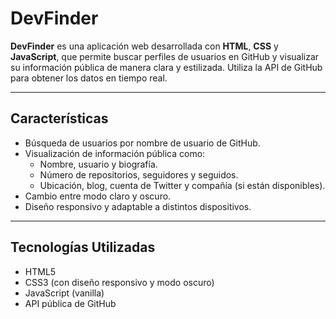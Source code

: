 # DevFinder

**DevFinder** es una aplicación web desarrollada con **HTML**, **CSS** y **JavaScript**, que permite buscar perfiles de usuarios en GitHub y visualizar su información pública de manera clara y estilizada. Utiliza la API de GitHub para obtener los datos en tiempo real.

---

## Características

- Búsqueda de usuarios por nombre de usuario de GitHub.
- Visualización de información pública como:
  - Nombre, usuario y biografía.
  - Número de repositorios, seguidores y seguidos.
  - Ubicación, blog, cuenta de Twitter y compañía (si están disponibles).
- Cambio entre modo claro y oscuro.
- Diseño responsivo y adaptable a distintos dispositivos.

---

## Tecnologías Utilizadas

- HTML5
- CSS3 (con diseño responsivo y modo oscuro)
- JavaScript (vanilla)
- API pública de GitHub

